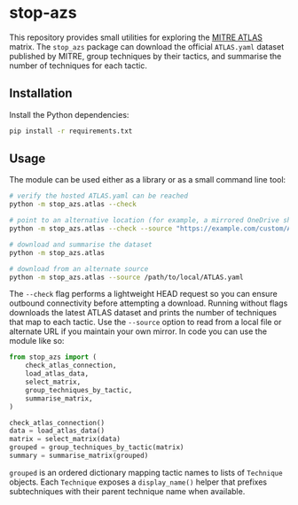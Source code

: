# stop-azs

This repository provides small utilities for exploring the [MITRE ATLAS](https://atlas.mitre.org/matrices/ATLAS) matrix. The
`stop_azs` package can download the official `ATLAS.yaml` dataset published by MITRE, group techniques by their tactics, and
summarise the number of techniques for each tactic.

## Installation

Install the Python dependencies:

```bash
pip install -r requirements.txt
```

## Usage

The module can be used either as a library or as a small command line tool:

```bash
# verify the hosted ATLAS.yaml can be reached
python -m stop_azs.atlas --check

# point to an alternative location (for example, a mirrored OneDrive share)
python -m stop_azs.atlas --check --source "https://example.com/custom/ATLAS.yaml"

# download and summarise the dataset
python -m stop_azs.atlas

# download from an alternate source
python -m stop_azs.atlas --source /path/to/local/ATLAS.yaml
```

The `--check` flag performs a lightweight HEAD request so you can ensure outbound connectivity before
attempting a download. Running without flags downloads the latest ATLAS dataset and prints the number of
techniques that map to each tactic. Use the `--source` option to read from a local file or alternate URL
if you maintain your own mirror. In code you can use the module like so:

```python
from stop_azs import (
    check_atlas_connection,
    load_atlas_data,
    select_matrix,
    group_techniques_by_tactic,
    summarise_matrix,
)

check_atlas_connection()
data = load_atlas_data()
matrix = select_matrix(data)
grouped = group_techniques_by_tactic(matrix)
summary = summarise_matrix(grouped)
```

`grouped` is an ordered dictionary mapping tactic names to lists of `Technique` objects. Each `Technique` exposes a
`display_name()` helper that prefixes subtechniques with their parent technique name when available.
